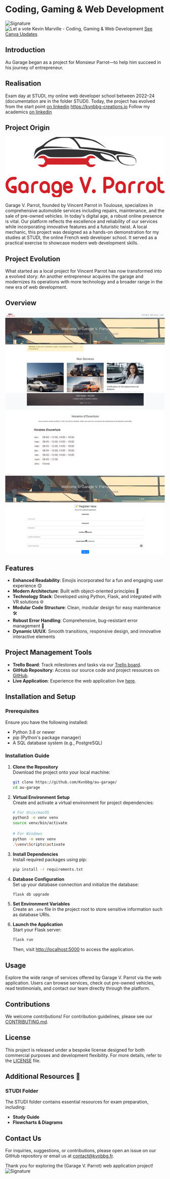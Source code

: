 # Coding, Gaming & Web Development

![Signature](https://i.imgur.com/wmxtaI7.jpg)  
![Let a vote Kevin Marville - Coding, Gaming & Web Development](https://i.imgur.com/uKepgDg)
[See Canva Updates](https://www.canva.com/design/DAGgJLt8Om8/ZPXG_N-ZqK2XL1trXlw2_g/edit?utm_content=DAGgJLt8Om8&utm_campaign=designshare&utm_medium=link2&utm_source=sharebutton
)

## Introduction

Au Garage began as a project for Monsieur Parrot—to help him succeed in his journey of entrepreneur.

## Realisation

Exam day at STUDI, my online web developer school between 2022–24 (documentation are in the folder STUDI).
Today, the project has evolved from the start point [on linkedin](http://linkedin.com/in/kevinmarville)  https://kvnbbg-creations.io
Follow my academics [on linkedin](http://linkedin.com/in/kevinmarville) 

## Project Origin

![Logo Origin Project](https://github.com/Kvnbbg/au-garage/blob/main/app/static/images/logo.png)  

Garage V. Parrot, founded by Vincent Parrot in Toulouse, specializes in comprehensive automobile services including repairs, maintenance, and the sale of pre-owned vehicles. In today's digital age, a robust online presence is vital. Our platform reflects the excellence and reliability of our services while incorporating innovative features and a futuristic twist.
A local mechanic, this project was designed as a hands-on demonstration for my studies at STUDI, the online French web developer school. It served as a practical exercise to showcase modern web development skills.

## Project Evolution

What started as a local project for Vincent Parrot has now transformed into a evolved story: An another entrepreneur acquires the garage and modernizes its operations with more technology and a broader range in the new era of web development.

## Overview

![Screenshot 1](app/static/images/screen1.jpg)  
![Screenshot 2](app/static/images/screen2.jpg)  
![Screenshot 3](app/static/images/screen3.jpg)

## Features

- **Enhanced Readability**: Emojis incorporated for a fun and engaging user experience 😊
- **Modern Architecture**: Built with object-oriented principles 🧠
- **Technology Stack**: Developed using Python, Flask, and integrated with VR solutions 🌐
- **Modular Code Structure**: Clean, modular design for easy maintenance 🛠️
- **Robust Error Handling**: Comprehensive, bug-resistant error management 🚫
- **Dynamic UI/UX**: Smooth transitions, responsive design, and innovative interactive elements

## Project Management Tools

- **Trello Board**: Track milestones and tasks via our [Trello board](https://trello.com/b/eR2X9dfh).
- **GitHub Repository**: Access our source code and project resources on [GitHub](https://github.com/Kvnbbg/au-garage/).
- **Live Application**: Experience the web application live [here](https://web-production-d728.up.railway.app/).

## Installation and Setup

### Prerequisites

Ensure you have the following installed:
- Python 3.8 or newer
- pip (Python's package manager)
- A SQL database system (e.g., PostgreSQL)

### Installation Guide

1. **Clone the Repository**  
   Download the project onto your local machine:
   ```bash
   git clone https://github.com/Kvnbbg/au-garage/
   cd au-garage
   ```

2. **Virtual Environment Setup**  
   Create and activate a virtual environment for project dependencies:
   ```bash
   # For Unix/macOS
   python3 -m venv venv
   source venv/bin/activate

   # For Windows
   python -m venv venv
   .\venv\Scripts\activate
   ```

3. **Install Dependencies**  
   Install required packages using pip:
   ```bash
   pip install -r requirements.txt
   ```

4. **Database Configuration**  
   Set up your database connection and initialize the database:
   ```bash
   flask db upgrade
   ```

5. **Set Environment Variables**  
   Create an `.env` file in the project root to store sensitive information such as database URIs.

6. **Launch the Application**  
   Start your Flask server:
   ```bash
   flask run
   ```
   Then, visit [http://localhost:5000](http://localhost:5000) to access the application.

## Usage

Explore the wide range of services offered by Garage V. Parrot via the web application. Users can browse services, check out pre-owned vehicles, read testimonials, and contact our team directly through the platform.

## Contributions

We welcome contributions! For contribution guidelines, please see our [CONTRIBUTING.md](https://github.com/Kvnbbg/au-garage/CONTRIBUTING.md).

## License

This project is released under a bespoke license designed for both commercial purposes and development flexibility. For more details, refer to the [LICENSE](https://github.com/Kvnbbg/au-garage/LICENSE) file.

## Additional Resources 📁

### STUDI Folder

The STUDI folder contains essential resources for exam preparation, including:
- **Study Guide**
- **Flowcharts & Diagrams**

## Contact Us

For inquiries, suggestions, or contributions, please open an issue on our GitHub repository or email us at [contact@kvnbbg.fr](mailto:contact@kvnbbg.fr).

Thank you for exploring the (Garage V. Parrot) web application project!
![Signature](https://i.imgur.com/wmxtaI7.jpg)

